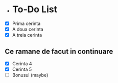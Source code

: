 - # To-Do List

- [x] Prima cerinta
- [x] A doua cerinta
- [x] A treia cerinta

## Ce ramane de facut in continuare

- [x] Cerinta 4
- [x] Cerinta 5
- [ ] Bonusul (maybe)
